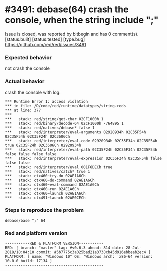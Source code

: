 
#3491: debase(64) crash the console, when the string include ";"
================================================================================
Issue is closed, was reported by bitbegin and has 0 comment(s).
[status.built] [status.tested] [type.bug]
<https://github.com/red/red/issues/3491>

### Expected behavior
not crash the console
### Actual behavior
crash the console with log:

```
*** Runtime Error 1: access violation
*** in file: /D/code/red/runtime/datatypes/string.reds
*** at line: 377
***
***   stack: red/string/get-char 02CF1000h 1
***   stack: red/binary/decode-64 02CF1000h -764895 1
***   stack: red/natives/debase* false 1
***   stack: red/interpreter/eval-arguments 02920934h 02C35F54h 02C35F54h 02C35F24h 02C3606Ch
***   stack: red/interpreter/eval-code 02920934h 02C35F34h 02C35F54h true 02C35F24h 02C3606Ch 02920934h
***   stack: red/interpreter/eval-path 02C35F24h 02C35F34h 02C35F54h false false false false
***   stack: red/interpreter/eval-expression 02C35F34h 02C35F54h false false false
***   stack: red/interpreter/eval 001F6DECh true
***   stack: red/natives/catch* true 1
***   stack: ctx460~try-do 02AE1A6Ch
***   stack: ctx460~do-command 02AE1A6Ch
***   stack: ctx460~eval-command 02AE1A6Ch
***   stack: ctx460~run 02AE1A6Ch
***   stack: ctx460~launch 02AE1A6Ch
***   stack: ctx491~launch 02AE0CECh
```

### Steps to reproduce the problem
```
debase/base ";" 64
```
### Red and platform version
```
-----------RED & PLATFORM VERSION----------- 
RED: [ branch: "master" tag: #v0.6.3 ahead: 814 date: 28-Jul-2018/18:04:10 commit: #5b7775c3a025bad21a3738cb45d916ebbeab2ec4 ]
PLATFORM: [ name: "Windows 10" OS: 'Windows arch: 'x86-64 version: 10.0.0 build: 17134 ]
--------------------------------------------
```


